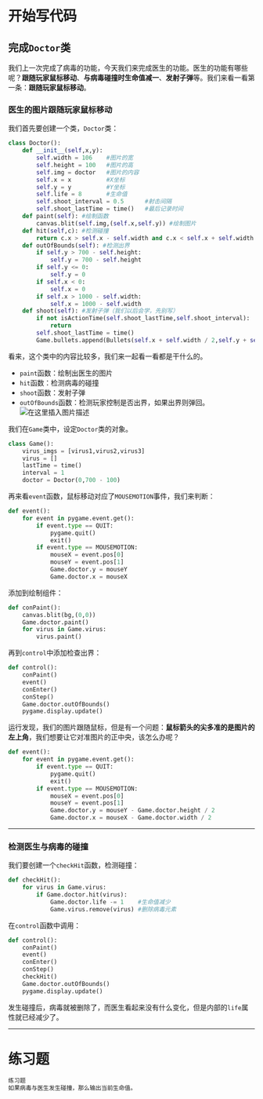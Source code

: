 # 开始写代码
## 完成`Doctor`类
我们上一次完成了病毒的功能，今天我们来完成医生的功能。医生的功能有哪些呢？**跟随玩家鼠标移动**、**与病毒碰撞时生命值减一**、**发射子弹**等。我们来看一看第一条：**跟随玩家鼠标移动**。
### 医生的图片跟随玩家鼠标移动
我们首先要创建一个类，`Doctor`类：

```python
class Doctor():
    def __init__(self,x,y):
        self.width = 106    #图片的宽
        self.height = 100   #图片的高
        self.img = doctor   #图片的内容
        self.x = x          #X坐标
        self.y = y          #Y坐标
        self.life = 8       #生命值
        self.shoot_interval = 0.5      #射击间隔
        self.shoot_lastTime = time()   #最后记录时间
    def paint(self): #绘制函数
        canvas.blit(self.img,(self.x,self.y)) #绘制图片
    def hit(self,c): #检测碰撞
        return c.x > self.x - self.width and c.x < self.x + self.width and c.y > self.y - self.height and c.y < self.y + self.height
    def outOfBounds(self): #检测出界
        if self.y > 700 - self.height:
            self.y = 700 - self.height
        if self.y <= 0:
            self.y = 0
        if self.x < 0:
            self.x = 0
        if self.x > 1000 - self.width:
            self.x = 1000 - self.width
    def shoot(self): #发射子弹（我们以后会学，先别写）
        if not isActionTime(self.shoot_lastTime,self.shoot_interval):
            return
        self.shoot_lastTime = time()
        Game.bullets.append(Bullets(self.x + self.width / 2,self.y + self.height / 2))
```
看来，这个类中的内容比较多，我们来一起看一看都是干什么的。

 - `paint`函数：绘制出医生的图片
 - `hit`函数：检测病毒的碰撞
 -  `shoot`函数：发射子弹
 - `outOfBounds`函数：检测玩家控制是否出界，如果出界则弹回。![在这里插入图片描述](https://pic.2ge.org/cdn/?url=https://img-blog.csdnimg.cn/20210131090218651.png?x-oss-process=image/watermark,type_ZmFuZ3poZW5naGVpdGk,shadow_10,text_aHR0cHM6Ly9ibG9nLmNzZG4ubmV0L1BhbkRhb3hpMjAyMA==,size_16,color_FFFFFF,t_70)

我们在`Game`类中，设定`Doctor`类的对象。

```python
class Game():
    virus_imgs = [virus1,virus2,virus3]
    virus = []
    lastTime = time()
    interval = 1
    doctor = Doctor(0,700 - 100)
```
再来看`event`函数，鼠标移动对应了`MOUSEMOTION`事件，我们来判断：

```python
def event():
    for event in pygame.event.get():
        if event.type == QUIT:
            pygame.quit()
            exit()
        if event.type == MOUSEMOTION:
            mouseX = event.pos[0]
            mouseY = event.pos[1]
            Game.doctor.y = mouseY
            Game.doctor.x = mouseX
```
添加到绘制组件：

```python
def conPaint():
    canvas.blit(bg,(0,0))
    Game.doctor.paint()
    for virus in Game.virus:
        virus.paint()
```
再到`control`中添加检查出界：

```python
def control():
    conPaint()
    event()
    conEnter()
    conStep()
    Game.doctor.outOfBounds()
    pygame.display.update()
```
运行发现，我们的图片跟随鼠标，但是有一个问题：**鼠标箭头的尖多准的是图片的左上角**，我们想要让它对准图片的正中央，该怎么办呢？

```python
def event():
    for event in pygame.event.get():
        if event.type == QUIT:
            pygame.quit()
            exit()
        if event.type == MOUSEMOTION:
            mouseX = event.pos[0]
            mouseY = event.pos[1]
            Game.doctor.y = mouseY - Game.doctor.height / 2
            Game.doctor.x = mouseX - Game.doctor.width / 2
```

<hr>

### 检测医生与病毒的碰撞
我们要创建一个`checkHit`函数，检测碰撞：

```python
def checkHit():
    for virus in Game.virus:
        if Game.doctor.hit(virus):
            Game.doctor.life -= 1    #生命值减少
            Game.virus.remove(virus) #删除病毒元素
```
在`control`函数中调用：

```python
def control():
    conPaint()
    event()
    conEnter()
    conStep()
    checkHit()
    Game.doctor.outOfBounds()
    pygame.display.update()
```
发生碰撞后，病毒就被删除了，而医生看起来没有什么变化，但是内部的`life`属性就已经减少了。

<hr>

# 练习题

```python
练习题
如果病毒与医生发生碰撞，那么输出当前生命值。
```


